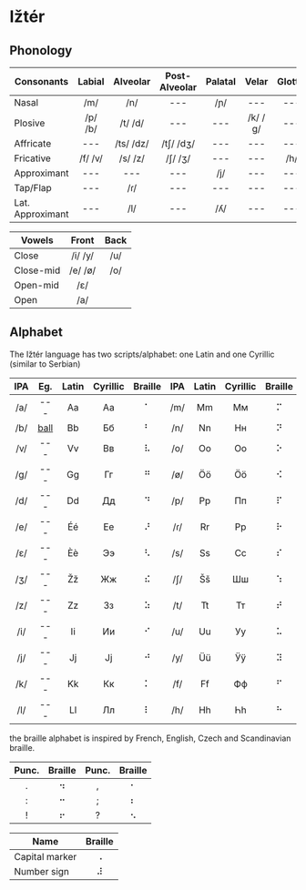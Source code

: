 # Ižtér

## Phonology

| Consonants | Labial | Alveolar | Post-Alveolar | Palatal | Velar | Glottal |
| --- |:---:|:---:|:---:|:---:|:---:|:---:|
| Nasal | /m/ | /n/ | --- | /ɲ/ | --- | --- |
| Plosive | /p/ /b/ | /t/ /d/ | --- | --- | /k/ /ɡ/ | --- |
| Affricate | --- | /ts/ /dz/ | /tʃ/ /dʒ/ | --- | --- | --- |
| Fricative | /f/ /v/ | /s/ /z/ | /ʃ/ /ʒ/ | --- | --- | /h/ |
| Approximant | --- | --- | --- | /j/ | --- | --- |
| Tap/Flap | --- | /ɾ/ | --- | --- | --- | --- |
| Lat. Approximant | --- | /l/ | --- | /ʎ/ | --- | --- |

| Vowels | Front | Back |
| --- |:---:|:---:|
| Close | /i/ /y/ | /u/ |
| Close-mid | /e/ /ø/ | /o/ |
| Open-mid | /ɛ/ | |
| Open | /a/ |  |

## Alphabet
The Ižtér language has two scripts/alphabet: one Latin and one Cyrillic (similar to Serbian)

| IPA | Eg. | Latin | Cyrillic | Braille | IPA | Latin | Cyrillic | Braille |
|:---:|:---:|:---:|:---:|:---:|:---:|:---:|:---:|:---:|
| /a/ | --- | Aa | Аа | ⠁ | /m/ | Mm | Мм | ⠍ |
| /b/ | <u>ball</u> | Bb | Бб | ⠃ | /n/ | Nn | Нн | ⠝ |
| /v/ | --- | Vv | Вв | ⠧ | /o/ | Oo | Оо | ⠕ |
| /g/ | --- | Gg | Гг | ⠛ | /ø/ | Öö | Ӧӧ | ⠪ |
| /d/ | --- | Dd | Дд | ⠙ | /p/ | Pp | Пп | ⠏ |
| /e/ | --- | Éé | Ее | ⠜ | /ɾ/ | Rr | Рр | ⠗ |
| /ɛ/ | --- | Èè | Ээ | ⠣ | /s/ | Ss | Сс | ⠎ |
| /ʒ/ | --- | Žž | Жж | ⠮ | /ʃ/ | Šš | Шш | ⠱ |
| /z/ | --- | Zz | Зз | ⠵ | /t/ | Tt | Тт | ⠞ |
| /i/ | --- | Ii | Ии | ⠊ | /u/ | Uu | Уу | ⠥ |
| /j/ | --- | Jj | Јј | ⠚ | /y/ | Üü | Ӱӱ | ⠽ |
| /k/ | --- | Kk | Кк | ⠅ | /f/ | Ff | Фф | ⠋ |
| /l/ | --- | Ll | Лл | ⠇ | /h/ | Hh | Һһ | ⠓ |

the braille alphabet is inspired by French, English, Czech and Scandinavian braille.

| Punc. | Braille | Punc. | Braille |
|:---:|:---:|:---:|:---:|
| . | ⠲ | , | ⠂ |
| : | ⠒ | ; | ⠆ |
| ! | ⠖ | ? | ⠢ |

| Name | Braille |
| --- |:---:|
| Capital marker | ⠠ |
| Number sign | ⠼ |
